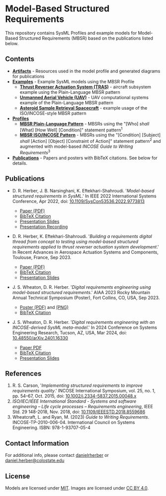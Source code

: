 # Model-Based Structured Requirements

This repository contains SysML Profiles and example models for Model-Based Structured Requirements (MBSR) based on the publications listed below.

## Contents

- **[Artifacts](./Artifacts/)** - Resources used in the model profile and generated diagrams for publications
- **[Examples](./Examples/)** - Example SysML models using the MBSR Profile
    - **[Thrust Reverser Actuation System (TRAS)](./Examples/Thrust_Reverser_Actuation_System/)** - aircraft subsystem example using the Plain-Language MBSR pattern
    - **[Unmanned Aerial Vehicle (UAV)](./Examples/Unmanned_Aerial_Vehicle/)** - UAV computational systems example of the Plain-Language MBSR pattern
    - **[Asteroid Sample Retrieval Spacecraft](./Examples/Asteroid_Sample_Retrieval_Spacecraft/)** - example usage of the ISO/INCOSE-style MBSR pattern
- **[Profiles](./Profiles/)**
    - **[MBSR Plain-Language Pattern](./Profiles/MBSR_Plain-Language_Pattern.mdzip)** - MBSRs using the "[Who] *shall* [What] [How Well] [Condition]" statement pattern<sup>1</sup>
    - **[MBSR ISO/INCOSE Pattern](./Profiles/MBSR_ISO-INCOSE.mdzip)** - MBSRs using the "[Condition] [Subject] *shall* [Action] [Object] [Constraint of Action]" statement pattern<sup>2</sup> and augmented with model-based *INCOSE Guide to Writing Requirements*<sup>3</sup>
- **[Publications](./Publications/)** - Papers and posters with BibTeX citations. See below for details.

## Publications

* D. R. Herber, J. B. Narsinghani, K. Eftekhari-Shahroudi. '*Model-based structured requirements in SysML*.' In IEEE 2022 International Systems Conference, Apr 2022, doi: [10.1109/SysCon53536.2022.9773813](https://doi.org/10.1109/SysCon53536.2022.9773813)

    - [Paper (PDF)](./Publications/Herber2022a.pdf)
    - [BibTeX Citation](./Publications/Herber2022a.bib)
    - [Presentation Slides](https://www.engr.colostate.edu/%7Edrherber/files/Herber2022a_presentation.pdf)
    - [Presentation Recording](https://colostate-my.sharepoint.com/:v:/g/personal/drherber_colostate_edu/ET9jUdsut5dNjahBuemXBr8BKm2MSCX2RLxQZkNflwozSg?e=wb5Yrz)

* D. R. Herber, K. Eftekhari-Shahroudi. '*Building a requirements digital thread from concept to testing using model-based structured requirements applied to thrust reverser actuation system development*.' In Recent Advances in Aerospace Actuation Systems and Components, Toulouse, France, Sep 2023.

    - [Paper (PDF)](./Publications/Herber2023b.pdf)
    - [BibTeX Citation](./Publications/Herber2023b.bib)
    - [Presentation Slides](https://www.engr.colostate.edu/%7Edrherber/files/Herber2023b_presentation.pdf)

* J. S. Wheaton, D. R. Herber. '*Digital requirements engineering using model-based structured requirements*.' AIAA 2023 Rocky Mountain Annual Technical Symposium (Poster), Fort Collins, CO, USA, Sep 2023.

    - [Poster (PDF)](./Publications/Wheaton2023a.pdf) and [(PNG)](./Publications/Wheaton2023a.png)
    - [BibTeX Citation](./Publications/Wheaton2023a.png)

* J. S. Wheaton, D. R. Herber. '*Digital requirements engineering with an INCOSE-derived SysML meta-model*.' In 2024 Conference on Systems Engineering Research, Tucson, AZ, USA, Mar 2024, doi: [10.48550/arXiv.2401.16330](https://doi.org/10.48550/arXiv.2401.16330)

    - [Paper PDF](./Publications/Wheaton2024b.pdf)
    - [BibTeX Citation](./Publications/Wheaton2024b.bib)
    - [Presentation Slides](https://www.engr.colostate.edu/%7Edrherber/files/Wheaton2024b_presentation.pdf)

## References

1. R. S. Carson, '*Implementing structured requirements to improve requirements quality*.' INCOSE International Symposium, vol. 25, no. 1, pp. 54–67, Oct. 2015, doi: [10.1002/j.2334-5837.2015.00048.x](https://doi.org/10.1002/j.2334-5837.2015.00048.x)
2. *ISO/IEC/IEEE International Standard - Systems and software engineering – Life cycle processes – Requirements engineering*, IEEE Std. 29 148-2018, Nov. 2018, doi: [10.1109/IEEESTD.2018.8559686](https://doi.org/10.1109/IEEESTD.2018.8559686)
3. Wheatcraft, L. and Ryan, M. (2023) *Guide to Writing Requirements*. INCOSE-TP-2010-006-04. International Council on Systems Engineering. ISBN: 978-1-93707-05-4

## Contact Information

For additional info, please contact [danielrherber](https://github.com/danielrherber) or [daniel.herber@colostate.edu](mailto:daniel.herber@colostate.edu)

## License

Models are licensed under [MIT](./LICENSE). Images are licensed under [CC BY 4.0](https://creativecommons.org/licenses/by/4.0/).
